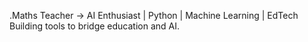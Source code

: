 .Maths Teacher → AI Enthusiast | Python | Machine Learning | EdTech  
   Building tools to bridge education and AI.  

<!---
MathstoML/MathstoML is a ✨ special ✨ repository because its `README.md` (this file) appears on your GitHub profile.
You can click the Preview link to take a look at your changes.
--->
